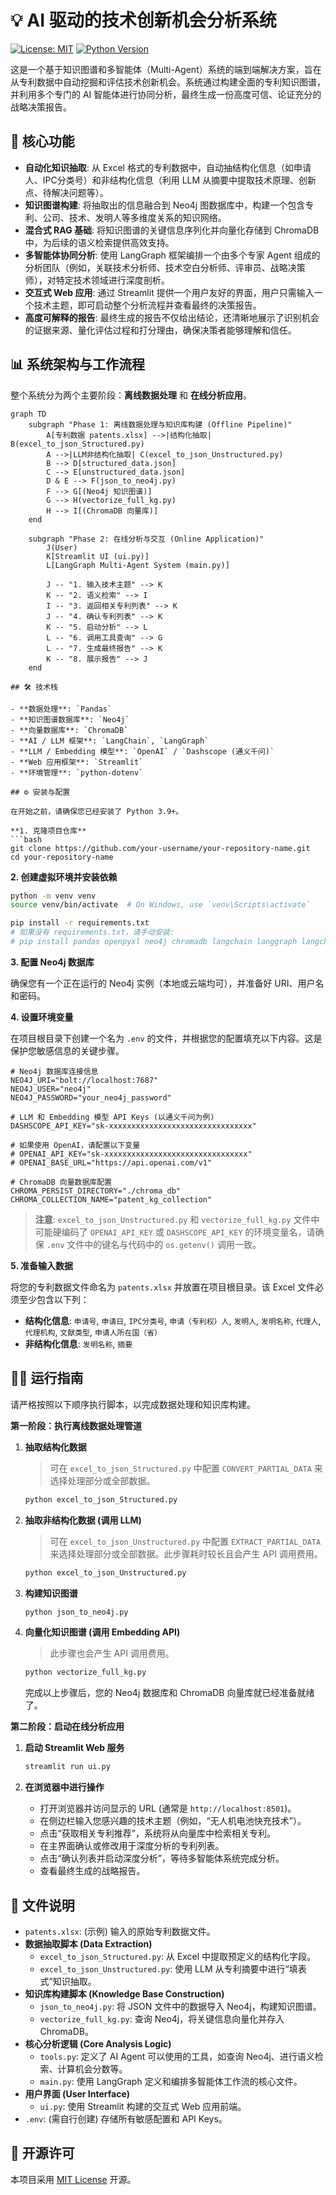 # 💡 AI 驱动的技术创新机会分析系统

[![License: MIT](https://img.shields.io/badge/License-MIT-yellow.svg)](https://opensource.org/licenses/MIT)
[![Python Version](https://img.shields.io/badge/python-3.9+-blue.svg)](https://www.python.org/downloads/)

这是一个基于知识图谱和多智能体（Multi-Agent）系统的端到端解决方案，旨在从专利数据中自动挖掘和评估技术创新机会。系统通过构建全面的专利知识图谱，并利用多个专门的 AI 智能体进行协同分析，最终生成一份高度可信、论证充分的战略决策报告。

## 🚀 核心功能

- **自动化知识抽取**: 从 Excel 格式的专利数据中，自动抽结构化信息（如申请人、IPC分类号）和非结构化信息（利用 LLM 从摘要中提取技术原理、创新点、待解决问题等）。
- **知识图谱构建**: 将抽取出的信息融合到 Neo4j 图数据库中，构建一个包含专利、公司、技术、发明人等多维度关系的知识网络。
- **混合式 RAG 基础**: 将知识图谱的关键信息序列化并向量化存储到 ChromaDB 中，为后续的语义检索提供高效支持。
- **多智能体协同分析**: 使用 LangGraph 框架编排一个由多个专家 Agent 组成的分析团队（例如，关联技术分析师、技术空白分析师、评审员、战略决策师），对特定技术领域进行深度剖析。
- **交互式 Web 应用**: 通过 Streamlit 提供一个用户友好的界面，用户只需输入一个技术主题，即可启动整个分析流程并查看最终的决策报告。
- **高度可解释的报告**: 最终生成的报告不仅给出结论，还清晰地展示了识别机会的证据来源、量化评估过程和打分理由，确保决策者能够理解和信任。

## 📊 系统架构与工作流程

整个系统分为两个主要阶段：**离线数据处理** 和 **在线分析应用**。

```mermaid
graph TD
    subgraph "Phase 1: 离线数据处理与知识库构建 (Offline Pipeline)"
        A[专利数据 patents.xlsx] -->|结构化抽取| B(excel_to_json_Structured.py)
        A -->|LLM非结构化抽取| C(excel_to_json_Unstructured.py)
        B --> D[structured_data.json]
        C --> E[unstructured_data.json]
        D & E --> F(json_to_neo4j.py)
        F --> G[(Neo4j 知识图谱)]
        G --> H(vectorize_full_kg.py)
        H --> I[(ChromaDB 向量库)]
    end

    subgraph "Phase 2: 在线分析与交互 (Online Application)"
        J(User)
        K[Streamlit UI (ui.py)]
        L[LangGraph Multi-Agent System (main.py)]

        J -- "1. 输入技术主题" --> K
        K -- "2. 语义检索" --> I
        I -- "3. 返回相关专利列表" --> K
        J -- "4. 确认专利列表" --> K
        K -- "5. 启动分析" --> L
        L -- "6. 调用工具查询" --> G
        L -- "7. 生成最终报告" --> K
        K -- "8. 展示报告" --> J
    end

## 🛠️ 技术栈

- **数据处理**: `Pandas`
- **知识图谱数据库**: `Neo4j`
- **向量数据库**: `ChromaDB`
- **AI / LLM 框架**: `LangChain`, `LangGraph`
- **LLM / Embedding 模型**: `OpenAI` / `Dashscope (通义千问)`
- **Web 应用框架**: `Streamlit`
- **环境管理**: `python-dotenv`

## ⚙️ 安装与配置

在开始之前，请确保您已经安装了 Python 3.9+。

**1. 克隆项目仓库**
```bash
git clone https://github.com/your-username/your-repository-name.git
cd your-repository-name
```

**2. 创建虚拟环境并安装依赖**
```bash
python -m venv venv
source venv/bin/activate  # On Windows, use `venv\Scripts\activate`

pip install -r requirements.txt 
# 如果没有 requirements.txt，请手动安装:
# pip install pandas openpyxl neo4j chromadb langchain langgraph langchain-openai streamlit python-dotenv numpy openai pydantic
```

**3. 配置 Neo4j 数据库**

确保您有一个正在运行的 Neo4j 实例（本地或云端均可），并准备好 URI、用户名和密码。

**4. 设置环境变量**

在项目根目录下创建一个名为 `.env` 的文件，并根据您的配置填充以下内容。这是保护您敏感信息的关键步骤。

```env
# Neo4j 数据库连接信息
NEO4J_URI="bolt://localhost:7687"
NEO4J_USER="neo4j"
NEO4J_PASSWORD="your_neo4j_password"

# LLM 和 Embedding 模型 API Keys (以通义千问为例)
DASHSCOPE_API_KEY="sk-xxxxxxxxxxxxxxxxxxxxxxxxxxxxxxxx"

# 如果使用 OpenAI，请配置以下变量
# OPENAI_API_KEY="sk-xxxxxxxxxxxxxxxxxxxxxxxxxxxxxxxx"
# OPENAI_BASE_URL="https://api.openai.com/v1"

# ChromaDB 向量数据库配置
CHROMA_PERSIST_DIRECTORY="./chroma_db"
CHROMA_COLLECTION_NAME="patent_kg_collection"
```
> **注意**: `excel_to_json_Unstructured.py` 和 `vectorize_full_kg.py` 文件中可能硬编码了 `OPENAI_API_KEY` 或 `DASHSCOPE_API_KEY` 的环境变量名，请确保 `.env` 文件中的键名与代码中的 `os.getenv()` 调用一致。

**5. 准备输入数据**

将您的专利数据文件命名为 `patents.xlsx` 并放置在项目根目录。该 Excel 文件必须至少包含以下列：
- **结构化信息**: `申请号`, `申请日`, `IPC分类号`, `申请（专利权）人`, `发明人`, `发明名称`, `代理人`, `代理机构`, `文献类型`, `申请人所在国（省）`
- **非结构化信息**: `发明名称`, `摘要`

## 🏃‍♂️ 运行指南

请严格按照以下顺序执行脚本，以完成数据处理和知识库构建。

**第一阶段：执行离线数据处理管道**

1.  **抽取结构化数据**
    > 可在 `excel_to_json_Structured.py` 中配置 `CONVERT_PARTIAL_DATA` 来选择处理部分或全部数据。
    ```bash
    python excel_to_json_Structured.py
    ```

2.  **抽取非结构化数据 (调用 LLM)**
    > 可在 `excel_to_json_Unstructured.py` 中配置 `EXTRACT_PARTIAL_DATA` 来选择处理部分或全部数据。此步骤耗时较长且会产生 API 调用费用。
    ```bash
    python excel_to_json_Unstructured.py
    ```

3.  **构建知识图谱**
    ```bash
    python json_to_neo4j.py
    ```

4.  **向量化知识图谱 (调用 Embedding API)**
    > 此步骤也会产生 API 调用费用。
    ```bash
    python vectorize_full_kg.py
    ```
    完成以上步骤后，您的 Neo4j 数据库和 ChromaDB 向量库就已经准备就绪了。

**第二阶段：启动在线分析应用**

1.  **启动 Streamlit Web 服务**
    ```bash
    streamlit run ui.py
    ```

2.  **在浏览器中进行操作**
    - 打开浏览器并访问显示的 URL (通常是 `http://localhost:8501`)。
    - 在侧边栏输入您感兴趣的技术主题（例如，“无人机电池快充技术”）。
    - 点击“获取相关专利推荐”，系统将从向量库中检索相关专利。
    - 在主界面确认或修改用于深度分析的专利列表。
    - 点击“确认列表并启动深度分析”，等待多智能体系统完成分析。
    - 查看最终生成的战略报告。

## 📂 文件说明

-   `patents.xlsx`: (示例) 输入的原始专利数据文件。
-   **数据抽取脚本 (Data Extraction)**
    -   `excel_to_json_Structured.py`: 从 Excel 中提取预定义的结构化字段。
    -   `excel_to_json_Unstructured.py`: 使用 LLM 从专利摘要中进行“填表式”知识抽取。
-   **知识库构建脚本 (Knowledge Base Construction)**
    -   `json_to_neo4j.py`: 将 JSON 文件中的数据导入 Neo4j，构建知识图谱。
    -   `vectorize_full_kg.py`: 查询 Neo4j，将关键信息向量化并存入 ChromaDB。
-   **核心分析逻辑 (Core Analysis Logic)**
    -   `tools.py`: 定义了 AI Agent 可以使用的工具，如查询 Neo4j、进行语义检索、计算机会分数等。
    -   `main.py`: 使用 LangGraph 定义和编排多智能体工作流的核心文件。
-   **用户界面 (User Interface)**
    -   `ui.py`: 使用 Streamlit 构建的交互式 Web 应用前端。
-   `.env`: (需自行创建) 存储所有敏感配置和 API Keys。

## 📜 开源许可

本项目采用 [MIT License](LICENSE) 开源。
